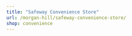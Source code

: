 ```yaml
---
title: "Safeway Convenience Store"
url: /morgan-hill/safeway-convenience-store/
shop: convenience
---
```

